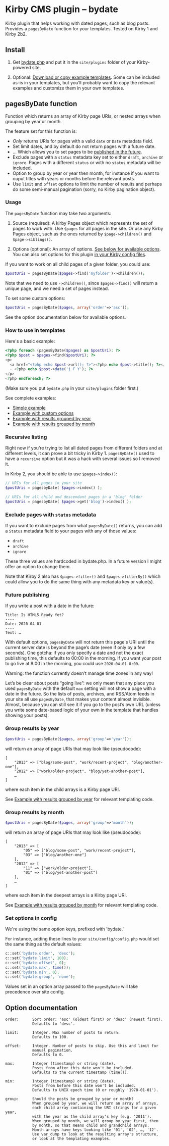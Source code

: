 Kirby CMS plugin – bydate
=========================

Kirby plugin that helps working with dated pages, such as blog posts. Provides a `pagesByDate` function for your templates. Tested on Kirby 1 and Kirby 2b2.

## Install

1. Get [bydate.php](plugins/bydate.php) and put it in the `site/plugins` folder of your Kirby-powered site.

2. Optional: [Download or copy example templates](templates/). Some can be included as-is in your templates, but you’ll probably want to copy the relevant examples and customize them in your own templates.

## pagesByDate function

Function which returns an array of Kirby page URIs, or nested arrays when grouping by year or month.

The feature set for this function is:

- *Only* returns URIs for pages with a valid `date` or `Date` metadata field.
- Set limit dates, and by default do not return pages with a future date.
- … Which allows you to set pages to be [published in the future](#future-publishing).
- Exclude pages with a `status` metadata key set to either `draft`, `archive` or `ignore`. Pages with a different `status` or with no `status` metadata will be included.
- Option to group by year or year then month, for instance if you want to ouput titles with years or months before the relevant posts.
- Use `limit` and `offset` options to limit the number of results and perhaps do some semi-manual pagination (sorry, no Kirby pagination object).

### Usage

The `pagesByDate` function may take two arguments:

1. Source (required): A kirby Pages object which represents the set of pages to work with. Use `$pages` for all pages in the site. Or use any Kirby Pages object, such as the ones returned by `$page->children()` and `$page->siblings()`.

2. Options (optional): An array of options. [See below for available options](#option-documentation). You can also set options for this plugin [in your Kirby config files](#set-options-in-config).

If you want to work on all child pages of a given folder, you could use:

```php
$postUris = pagesByDate($pages->find('myfolder')->children());
```

Note that we need to use `->children()`, since `$pages->find()` will return a unique page, and we need a set of pages instead.

To set some custom options:

```php
$postUris = pagesByDate($pages, array('order'=>'asc'));
```

See the option documentation below for available options.

### How to use in templates

Here's a basic example:

```php
<?php foreach (pagesByDate($pages) as $postUri): ?>
<?php $post = $pages->find($postUri); ?>
<p>
  <a href="<?php echo $post->url(); ?>"><?php echo $post->title(); ?></a>
  - <?php echo $post->date('j F Y'); ?>
</p>
<?php endforeach; ?>
```

(Make sure you put `bydate.php` in your `site/plugins` folder first.)

See complete examples:

- [Simple example](templates/bydate-basic.php)
- [Example with custom options](templates/bydate-options.php)
- [Example with results grouped by year](templates/bydate-years.php)
- [Example with results grouped by month](templates/bydate-months.php)

### Recursive listing

Right now if you’re trying to list all dated pages from different folders and at different levels, it can prove a bit tricky in Kirby 1. `pagesByDate()` used to have a `recursive` option but it was a hack with several issues so I removed it.

In Kirby 2, you should be able to use `$pages->index()`:

```php
// URIs for all pages in your site
$postUris = pagesbyDate( $pages->index() );

// URIs for all child and descendant pages in a 'blog' folder
$postUris = pagesbyDate( $pages->get('blog')->index() );
```

### Exclude pages with `status` metadata

If you want to exclude pages from what `pagesByDate()` returns, you can add a `Status` metadata field to your pages with any of those values:

- `draft`
- `archive`
- `ignore`

These three values are hardcoded in bydate.php. In a future version I might offer an option to change them.

Note that Kirby 2 also has `$pages->filter()` and `$pages->filterBy()` which could allow you to do the same thing with any metadata key or value(s).

### Future publishing

If you write a post with a date in the future:

    Title: Is HTML5 Ready Yet?
    ----
    Date: 2020-04-01
    ----
    Text: …

With default options, `pagesByDate` will not return this page's URI until the current server date is beyond the page’s date (even if only by a few seconds). One gotcha: if you only specify a date and not the exact publishing time, this defaults to 00:00 in the morning. If you want your post to go live at 8:00 in the morning, you could use `2020-04-01 8:00`.

Warning: the function currently doesn’t manage time zones in any way!

Let’s be clear about posts “going live”: we only mean that any place you used `pagesByDate` with the default `max` setting will not show a page with a date in the future. So the lists of posts, archives, and RSS/Atom feeds in your site all use `pagesByDate`, that makes your content almost invisible. Almost, because you can still see it if you go to the post’s own URL (unless you write some date-based logic of your own in the template that handles showing your posts).

### Group results by year

```php
$postUris = pagesByDate($pages, array('group'=>'year'));
```

will return an array of page URIs that may look like (pseudocode):

    [
        "2013" => ["blog/some-post", "work/recent-project", "blog/another-one"],
        "2012" => ["work/older-project", "blog/yet-another-post"],
        …
    ]

where each item in the child arrays is a Kirby page URI.

See [Example with results grouped by year](templates/bydate-years.php) for relevant templating code.

### Group results by month

```php
$postUris = pagesByDate($pages, array('group'=>'month'));
```

will return an array of page URIs that may look like (pseudocode):

    [
        "2013" => [
            "05" => ["blog/some-post", "work/recent-project"],
            "03" => ["blog/another-one"]
        ],
        "2012" => [
            "11" => ["work/older-project"],
            "01" => ["blog/yet-another-post"]
        ],
        …
    ]

where each item in the deepest arrays is a Kirby page URI.

See [Example with results grouped by month](templates/bydate-months.php) for relevant templating code.

### Set options in config

We're using the same option keys, prefixed with 'bydate.'

For instance, adding these lines to your `site/config/config.php` would set the same thing as the default values:

```php
c::set('bydate.order', 'desc');
c::set('bydate.limit', 100);
c::set('bydate.offset', 0);
c::set('bydate.max', time());
c::set('bydate.min', 0);
c::set('bydate.group', 'none');
```

Values set in an option array passed to the `pagesByDate` will take precedence over site config.

## Option documentation

    order:      Sort order: 'asc' (oldest first) or 'desc' (newest first).
                Defaults to 'desc'.
    
    limit:      Integer. Max number of posts to return.
                Defaults to 100.
    
    offset:     Integer. Number of posts to skip. Use this and limit for
                manual pagination.
                Defaults to 0.
    
    max:        Integer (timestamp) or string (date).
                Posts from after this date won't be included.
                Defaults to the current timestamp (time()).
    
    min:        Integer (timestamp) or string (date).
                Posts from before this date won't be included.
                Defaults to UNIX epoch time (0 or roughly '1970-01-01').
    
    group:      Should the posts be grouped by year or month?
                When grouped by year, we will return an array of arrays,
                each child array containing the URI strings for a given year,
                with the year as the child array's key (e.g. '2011').
                When grouped by month, we will group by year first, then
                by month, so that means child and grandchild arrays.
                Month arrays have keys looking like '01', '02', …, '12'.
                Use var_dump to look at the resulting array's structure,
                or look at the templating examples.
